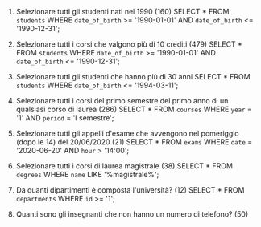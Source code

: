 1. Selezionare tutti gli studenti nati nel 1990 (160)
SELECT * FROM `students` WHERE `date_of_birth` >= '1990-01-01' AND `date_of_birth` <= '1990-12-31';

 2. Selezionare tutti i corsi che valgono più di 10 crediti (479)
SELECT * FROM `students` WHERE `date_of_birth` >= '1990-01-01' AND `date_of_birth` <= '1990-12-31';

 3. Selezionare tutti gli studenti che hanno più di 30 anni
 SELECT * FROM `students` WHERE `date_of_birth` <= '1994-03-11';

 4. Selezionare tutti i corsi del primo semestre del primo anno di un qualsiasi corso di
 laurea (286)
 SELECT * FROM `courses` WHERE `year` = '1' AND `period` = 'I semestre';

 5. Selezionare tutti gli appelli d'esame che avvengono nel pomeriggio (dopo le 14) del
 20/06/2020 (21)
 SELECT * FROM `exams` WHERE `date` = '2020-06-20' AND `hour` > '14:00';

 6. Selezionare tutti i corsi di laurea magistrale (38)
 SELECT * FROM `degrees` WHERE `name` LIKE '%magistrale%';
 
 7. Da quanti dipartimenti è composta l'università? (12)
 SELECT * FROM `departments` WHERE `id` >= '1';

 8. Quanti sono gli insegnanti che non hanno un numero di telefono? (50)